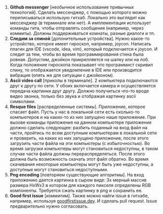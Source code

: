 1. **Github messenger** [необычное использование привычных технологий]. Сделать мессенджер, с помощью которого можно переписываться использую гитхаб. Локально это выглядит как мессенджер (в терминале или нет).
А имплементация использует команды гита, чтобы отправлять сообщения (например, через коммиты). Должны поддерживаться комнаты, разные диалоги и тп.
2. **Следим за спиной** [допонительные устройства]. Нужно какое-то устройство, которое имеет гироскоп, например, joycon. Написать плагин для IDE (vscode, idea, vim), который подключается к joycon.
И следит за тем, чтобы во время программирования стина была ровная. Допустим, джойкон прикрепляется на шапку или на лоб. Когда положение гироскопа показывает
что программист скривил спину, то отображается уведомление в IDE или производится вибрация (опять же для ситуации с джойконом).
3. **Ascii video call** [приколы в терминале]. 2 компьютера подключаются друг к другу по сети. У обоих включается камера и осуществляется передача картинки друг другу.
Должно получиться что-то вроде видео звонка, только без звука и отображая картинку ascii символами.
4. **Resque files** [распределенные системы]. Приложение, которое спасает файл. Пусть у нас в локальной сети есть сколько-то компьютеров и на каких-то из них запущено наше приложение. При вызове команды 
приложения на данном компьютере приложение должно сделать следующее: разбить поданный на вход файл на части, пройтись по всем доступным компьютерам в локальной
сети и проверить, на каких из них запущено приложение, после этого загрузить части файла на эти компьютеры (с избыточностью). Во время загрузки компьютеры могут
становиться недоступны, в таком случае части файла должны перераспределяться. После этого должна быть возможность скачать этот файл обратно. Во время скачивания некоторые
компьютеры могут быть уже недоступны, а доступные могут становиться недоступными.
5. **Png encoding** [повторяем существующие алгоритмы]. На вход приложению дается картинка в сыром виде: 3х мерный массив размера HxWx3 в котором для каждого пикселя определены RGB компоненты. Требуется сжать картинку 
в png и сохранить ее. 
6. **Good first issue** [коммитим]. Также можно найти issue в гитхабе, например, используя [goodfirstissue.dev](https://goodfirstissue.dev/). И сделать pull request. Issue предварительно нужно согласовать.
